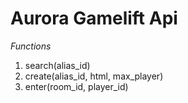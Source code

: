# Aurora Gamelift Api

*Functions*

1. search(alias_id)
2. create(alias_id, html, max_player)
3. enter(room_id, player_id)
